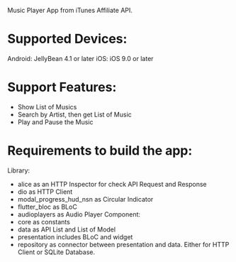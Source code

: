 Music Player App from iTunes Affiliate API.

# Supported Devices:
Android: JellyBean 4.1 or later
iOS: iOS 9.0 or later

# Support Features:
- Show List of Musics
- Search by Artist, then get List of Music
- Play and Pause the Music

# Requirements to build the app:
Library:
- alice as an HTTP Inspector for check API Request and Response
- dio as HTTP Client
- modal_progress_hud_nsn as Circular Indicator
- flutter_bloc as BLoC 
- audioplayers as Audio Player
Component:
- core as constants
- data as API List and List of Model
- presentation includes BLoC and widget
- repository as connector between presentation and data. Either for HTTP Client or SQLite Database.